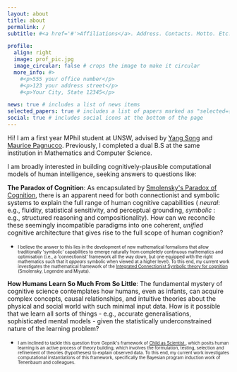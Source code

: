 ```yaml
---
layout: about
title: about
permalink: /
subtitle: #<a href='#'>Affiliations</a>. Address. Contacts. Motto. Etc.

profile:
  align: right
  image: prof_pic.jpg
  image_circular: false # crops the image to make it circular
  more_info: #>
    #<p>555 your office number</p>
    #<p>123 your address street</p>
    #<p>Your City, State 12345</p>

news: true # includes a list of news items
selected_papers: true # includes a list of papers marked as "selected={true}"
social: true # includes social icons at the bottom of the page
---
```


Hi! I am a first year MPhil student at UNSW, advised by [Yang Song](https://cgi.cse.unsw.edu.au/~ysong/) and [Maurice Pagnucco](https://cgi.cse.unsw.edu.au/~morri/). Previously, I completed a dual B.S at the same institution in Mathematics and Computer Science.

I am broadly interested in building cognitively-plausible computational models of human intelligence, seeking answers to questions like: 

**The Paradox of Cognition**: As encapsulated by  <a href="https://home.csulb.edu/~cwallis/382/readings/482/smolensky.proper.treat.pdf">Smolensky's Paradox of Cognition</a>, there is an apparent need for both connectionist and symbolic systems to explain the full range of human cognitive capabilities (<i> neural</i>: e.g., fluidity, statistical sensitivity, and perceptual grounding, <i> symbolic </i>: e.g., structured reasoning and compositionality). How can we reconcile these seemingly incompatible paradigms into one coherent, <i> unified </i> cognitive architecture that gives rise to the full scope of human cognition? 
  - <p style="font-size:0.7em"> I believe the answer to this lies in the development of new mathematical formalisms that allow traditionally 'symbolic' capabilities to emerge naturally from completely continuous mathematics and optimisation (i.e., a 'connectionist' framework all the way down, but one equipped with the right mathematics such that it <i> appears </i> symbolic when viewed at a higher level). To this end, my current work investigates the mathematical framework of the <a href="https://www.colorado.edu/ics/sites/default/files/attached-files/92-08.pdf">Integrated Connectionist Symbolic theory for cognition</a> (Smolensky, Legendre and Miyata). </p>

**How Humans Learn So Much From So Little**: The fundamental mystery of cognitive science contemplates how humans, even as infants, can acquire complex concepts, causal relationships, and intuitive theories about the physical and social world with such minimal input data. How is it possible that we learn all sorts of things - e.g., accurate generalisations, sophisticated mental models - given the statistically underconstrained nature of the learning problem? 
  - <p style="font-size:0.7em"> I am inclined to tackle this question from Gopnik's framework of <a href="https://www.jstor.org/stable/188064"> Child as Scientist </a>, which posits human learning is an active process of theory building, which involves the formulation, testing, selection and refinement of theories (hypotheses) to explain observed data. To this end, my current work investigates computational instantiations of this framework, specifically the Bayesian program induction work of Tenenbaum and colleagues. </p>

